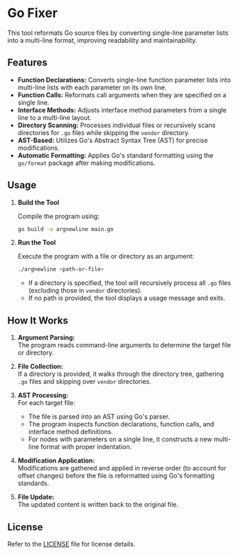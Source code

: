 # Go Fixer

This tool reformats Go source files by converting single-line parameter lists into a multi-line format, improving readability and maintainability.

## Features

- **Function Declarations:** Converts single-line function parameter lists into multi-line lists with each parameter on its own line.
- **Function Calls:** Reformats call arguments when they are specified on a single line.
- **Interface Methods:** Adjusts interface method parameters from a single line to a multi-line layout.
- **Directory Scanning:** Processes individual files or recursively scans directories for `.go` files while skipping the `vendor` directory.
- **AST-Based:** Utilizes Go's Abstract Syntax Tree (AST) for precise modifications.
- **Automatic Formatting:** Applies Go's standard formatting using the `go/format` package after making modifications.

## Usage

1. **Build the Tool**

   Compile the program using:

   ```sh
   go build -o argnewline main.go
   ```

2. **Run the Tool**

   Execute the program with a file or directory as an argument:

   ```sh
   ./argnewline <path-or-file>
   ```

   - If a directory is specified, the tool will recursively process all `.go` files (excluding those in `vendor` directories).
   - If no path is provided, the tool displays a usage message and exits.

## How It Works

1. **Argument Parsing:**  
   The program reads command-line arguments to determine the target file or directory.

2. **File Collection:**  
   If a directory is provided, it walks through the directory tree, gathering `.go` files and skipping over `vendor` directories.

3. **AST Processing:**  
   For each target file:
   - The file is parsed into an AST using Go's parser.
   - The program inspects function declarations, function calls, and interface method definitions.
   - For nodes with parameters on a single line, it constructs a new multi-line format with proper indentation.
   
4. **Modification Application:**  
   Modifications are gathered and applied in reverse order (to account for offset changes) before the file is reformatted using Go's formatting standards.

5. **File Update:**  
   The updated content is written back to the original file.

## License

Refer to the [LICENSE](LICENSE) file for license details.

